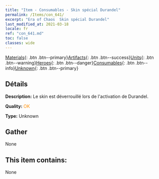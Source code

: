 ```yaml
---
title: "Item - Consumables - Skin spécial Durandel"
permalink: /Items/con_641/
excerpt: "Era of Chaos  Skin spécial Durandel"
last_modified_at: 2021-03-18
locale: fr
ref: "con_641.md"
toc: false
classes: wide
---
```

 [Materials](/fr/Items/){: .btn .btn--primary}[Artifacts](/fr/Items/Artifacts/){: .btn .btn--success}[Units](/fr/Items/Units/){: .btn .btn--warning}[Heroes](/fr/Items/Heroes/){: .btn .btn--danger}[Consumables](/fr/Items/Consumables/){: .btn .btn--info}[Unknown](/fr/Items/Unknown/){: .btn .btn--primary}

## Détails
 **Description:** Le skin est déverrouillé lors de l'activation de Durandel.

 **Quality:** <span style="color: #FF8C00">OK</span>

 **Type:** Unknown

## Gather

  None

## This item contains:

  None

